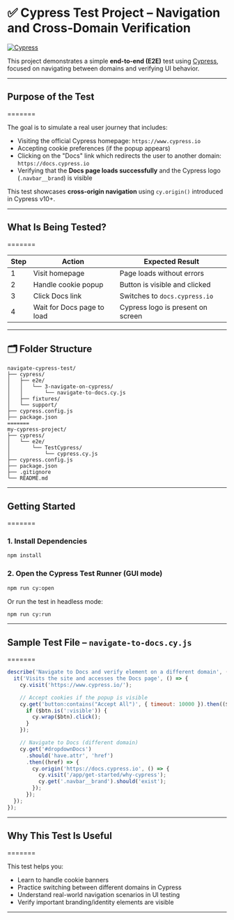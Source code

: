 # ✅ Cypress Test Project – Navigation and Cross-Domain Verification

[![Cypress](https://img.shields.io/badge/tested%20with-Cypress-4fc08d.svg)](https://www.cypress.io/)

This project demonstrates a simple **end-to-end (E2E)** test using [Cypress](https://www.cypress.io/), focused on navigating between domains and verifying UI behavior.

---

## Purpose of the Test
=======


The goal is to simulate a real user journey that includes:

- Visiting the official Cypress homepage: `https://www.cypress.io`
- Accepting cookie preferences (if the popup appears)
- Clicking on the "Docs" link which redirects the user to another domain: `https://docs.cypress.io`
- Verifying that the **Docs page loads successfully** and the Cypress logo (`.navbar__brand`) is visible

This test showcases **cross-origin navigation** using `cy.origin()` introduced in Cypress v10+.

---

## What Is Being Tested?
=======


| Step | Action | Expected Result |
|------|--------|-----------------|
| 1 | Visit homepage | Page loads without errors |
| 2 | Handle cookie popup | Button is visible and clicked |
| 3 | Click Docs link | Switches to `docs.cypress.io` |
| 4 | Wait for Docs page to load | Cypress logo is present on screen |

---

## 🗂 Folder Structure

```
navigate-cypress-test/
├── cypress/
│   ├── e2e/
│   │   └── 3-navigate-on-cypress/
│   │       └── navigate-to-docs.cy.js
│   ├── fixtures/
│   └── support/
├── cypress.config.js
├── package.json
=======
my-cypress-project/
├── cypress/
│   └── e2e/
│       └── TestCypress/
│           └── cypress.cy.js
├── cypress.config.js
├── package.json
├── .gitignore
└── README.md
```

---


## Getting Started
=======

### 1. Install Dependencies

```bash
npm install
```

### 2. Open the Cypress Test Runner (GUI mode)

```bash
npm run cy:open
```

Or run the test in headless mode:

```bash
npm run cy:run
```

---


## Sample Test File – `navigate-to-docs.cy.js`
=======

```javascript
describe('Navigate to Docs and verify element on a different domain', () => {
  it('Visits the site and accesses the Docs page', () => {
    cy.visit('https://www.cypress.io/');

    // Accept cookies if the popup is visible
    cy.get('button:contains("Accept All")', { timeout: 10000 }).then(($btn) => {
      if ($btn.is(':visible')) {
        cy.wrap($btn).click();
      }
    });

    // Navigate to Docs (different domain)
    cy.get('#dropdownDocs')
      .should('have.attr', 'href')
      .then((href) => {
        cy.origin('https://docs.cypress.io', () => {
          cy.visit('/app/get-started/why-cypress');
          cy.get('.navbar__brand').should('exist');
        });
      });
  });
});
```

---

## Why This Test Is Useful
=======


This test helps you:

- Learn to handle cookie banners
- Practice switching between different domains in Cypress
- Understand real-world navigation scenarios in UI testing
- Verify important branding/identity elements are visible


---
